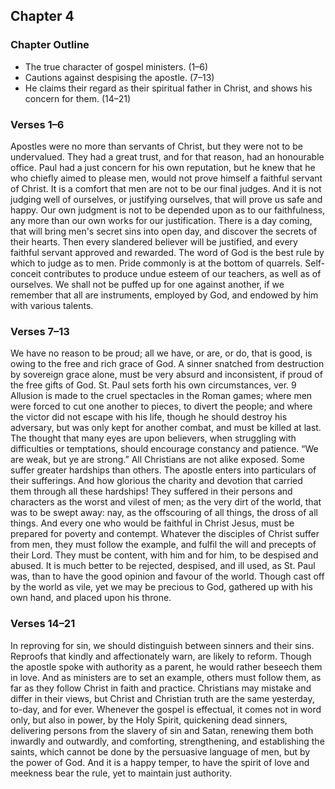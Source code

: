 ## Chapter 4

### Chapter Outline

- The true character of gospel ministers. (1–6)
- Cautions against despising the apostle. (7–13)
- He claims their regard as their spiritual father in Christ, and shows his concern for them. (14–21)

### Verses 1–6

Apostles were no more than servants of Christ, but they were not to be undervalued. They had a great trust, and for that reason, had an honourable office. Paul had a just concern for his own reputation, but he knew that he who chiefly aimed to please men, would not prove himself a faithful servant of Christ. It is a comfort that men are not to be our final judges. And it is not judging well of ourselves, or justifying ourselves, that will prove us safe and happy. Our own judgment is not to be depended upon as to our faithfulness, any more than our own works for our justification. There is a day coming, that will bring men's secret sins into open day, and discover the secrets of their hearts. Then every slandered believer will be justified, and every faithful servant approved and rewarded. The word of God is the best rule by which to judge as to men. Pride commonly is at the bottom of quarrels. Self-conceit contributes to produce undue esteem of our teachers, as well as of ourselves. We shall not be puffed up for one against another, if we remember that all are instruments, employed by God, and endowed by him with various talents.

### Verses 7–13

We have no reason to be proud; all we have, or are, or do, that is good, is owing to the free and rich grace of God. A sinner snatched from destruction by sovereign grace alone, must be very absurd and inconsistent, if proud of the free gifts of God. St. Paul sets forth his own circumstances, ver. 9 Allusion is made to the cruel spectacles in the Roman games; where men were forced to cut one another to pieces, to divert the people; and where the victor did not escape with his life, though he should destroy his adversary, but was only kept for another combat, and must be killed at last. The thought that many eyes are upon believers, when struggling with difficulties or temptations, should encourage constancy and patience. “We are weak, but ye are strong.” All Christians are not alike exposed. Some suffer greater hardships than others. The apostle enters into particulars of their sufferings. And how glorious the charity and devotion that carried them through all these hardships! They suffered in their persons and characters as the worst and vilest of men; as the very dirt of the world, that was to be swept away: nay, as the offscouring of all things, the dross of all things. And every one who would be faithful in Christ Jesus, must be prepared for poverty and contempt. Whatever the disciples of Christ suffer from men, they must follow the example, and fulfil the will and precepts of their Lord. They must be content, with him and for him, to be despised and abused. It is much better to be rejected, despised, and ill used, as St. Paul was, than to have the good opinion and favour of the world. Though cast off by the world as vile, yet we may be precious to God, gathered up with his own hand, and placed upon his throne.

### Verses 14–21

In reproving for sin, we should distinguish between sinners and their sins. Reproofs that kindly and affectionately warn, are likely to reform. Though the apostle spoke with authority as a parent, he would rather beseech them in love. And as ministers are to set an example, others must follow them, as far as they follow Christ in faith and practice. Christians may mistake and differ in their views, but Christ and Christian truth are the same yesterday, to-day, and for ever. Whenever the gospel is effectual, it comes not in word only, but also in power, by the Holy Spirit, quickening dead sinners, delivering persons from the slavery of sin and Satan, renewing them both inwardly and outwardly, and comforting, strengthening, and establishing the saints, which cannot be done by the persuasive language of men, but by the power of God. And it is a happy temper, to have the spirit of love and meekness bear the rule, yet to maintain just authority.

